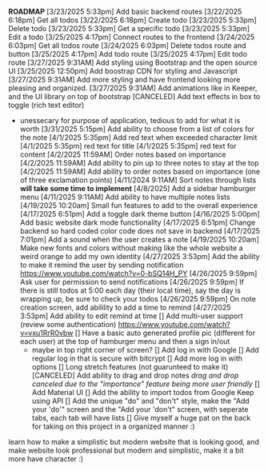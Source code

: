 **ROADMAP**
[3/23/2025 5:33pm] Add basic backend routes
  [3/22/2025 6:18pm] Get all todos
  [3/22/2025 6:18pm] Create todo
  [3/23/2025 5:33pm] Delete todo
  [3/23/2025 5:33pm] Get a specific todo
  [3/23/2025 5:33pm] Edit a todo
[3/25/2025 4:17pm] Connect routes to the frontend
  [3/24/2025 6:03pm] Get all todos route
  [3/24/2025 6:03pm] Delete todos route and button
  [3/25/2025 4:17pm] Add todo route
  [3/25/2025 4:17pm] Edit todo route
[3/27/2025 9:31AM] Add styling using Bootstrap and the open source UI
  [3/25/2025 12:50pm] Add boostrap CDN for styling and Javascript
  [3/27/2025 9:31AM] Add more styling and have frontend looking more pleasing and organized.
  [3/27/2025 9:31AM] Add animations like in Keeper, and the UI library on top of bootstrap
[CANCELED] Add text effects in box to toggle (rich text editor)
  - unessecary for purpose of application, tedious to add for what it is worth
[3/31/2025 5:15pm] Add ability to choose from a list of colors for the note
[4/1/2025 5:35pm] Add red text when exceeded character limit
  [4/1/2025 5:35pm] red text for title
  [4/1/2025 5:35pm] red text for content
[4/2/2025 11:59AM] Order notes based on importance
  [4/2/2025 11:59AM] Add ability to pin up to three notes to stay at the top
  [4/2/2025 11:59AM] Add ability to order notes based on importance (one of three exclamation points)
[4/11/2024 9:11AM] Sort notes through lists **will take some time to implement**
  [4/8/2025] Add a sidebar hamburger menu
  [4/11/2025 9:11AM] Add ability to have multiple notes lists
[4/19/2025 10:20am] Small fun features to add to the overall experience
  [4/17/2025 6:51pm] Add a toggle dark theme button
    [4/16/2025 5:00pm] Add basic website dark mode functionality
    [4/17/2025 6:51pm] Change backend so hard coded color code does not save in backend
  [4/17/2025 7:01pm] Add a sound when the user creates a note
  [4/19/2025 10:20am] Make new fonts and colors without making like the whole
    website a weird orange to add my own identity
[4/27/2025 3:53pm] Add the ability to make it remind the user by sending notification
https://www.youtube.com/watch?v=0-bSQ14H_PY
  [4/26/2025 9:59pm] Ask user for permission to send notifications
  [4/26/2025 9:59pm] If there is still todos at 5:00 each day (their local time), say the day is wrapping up, be sure to check your todos
  [4/26/2025 9:59pm] On note creation screen, add abilility to add a time to remind
  [4/27/2025 3:53pm] Add ability to edit remind at time
[] Add multi-user support (review some authentication) https://www.youtube.com/watch?v=vxu1RrR0vbw
  [] Have a basic auto generated profile pic (different for each user) at the top of hamburger menu and then a sign in/out
    - maybe in top right corner of screen?
  [] Add log in with Google
  [] Add regular log in that is secure with bitcrypt
  [] Add more log in with options
[] Long stretch features (not guarunteed to make it)
  [CANCELED] Add ability to drag and drop notes
  *drag and drop canceled due to the "importance" feature being more user friendly*
  [] Add Material UI
  [] Add the ability to import todos from Google Keep using API
  [] Add the unique "do" and "don't" style, make the "Add your 'do'" screen and the "Add your 'don't" screen, with seperate tabs, each tab will have lists
[] Give myself a huge pat on the back for taking on this project in a organized manner :)

learn how to make a simplistic but modern website that is looking good, and make website look professional but modern and simplistic, make it a bit more have character :)